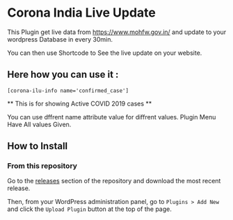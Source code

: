 # Corona India Live Update

This Plugin get live data from https://www.mohfw.gov.in/ and update to your wordpress Database in every 30min.

You can then use Shortcode to See the live update on your website.

## Here how you can use it : 
```
[corona-ilu-info name='confirmed_case'] 
```
** This is for showing Active COVID 2019 cases **

You can use dffrent name attribute value for diffrent values.
Plugin Menu Have All values Given.

## How to Install


### From this repository

Go to the [releases](https://github.com/tjthouhid/Corona-India-Live-Update/releases) section of the repository and download the most recent release.

Then, from your WordPress administration panel, go to `Plugins > Add New` and click the `Upload Plugin` button at the top of the page.